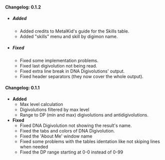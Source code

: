 #### Changelog: 0.1.2
* ##### Added
	* Added credits to MetalKid's guide for the Skills table.
	* Added "skills" menu and skill by digimon name.
* ##### Fixed
	* Fixed some implementation problems.
	* Fixed last digivolution not being read.
	* Fixed extra line break in DNA Digivolutions' output.
	* Fixed header separators (they now cover the whole output).

#### Changelog: 0.1.1
* **Added**
	* Max level calculation
	* Digivolutions filtered by max level
	* Range to DP (min and max) digivolutions and antidigivolutions.
* **Fixed**
	* Fixed DNA Digivolution not showing the result's name.
	* Fixed the tabs and colors of DNA Digivolution.
	* Fixed the 'About Me' window name
	* Fixed some problems with the tables identation like not skiping lines when needed
	* Fixed the DP range starting at 0-0 instead of 0-99
